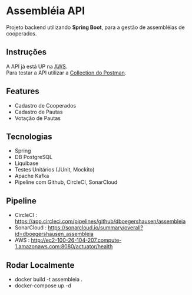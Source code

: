 # Assembléia API
Projeto backend utilizando __Spring Boot__, para a gestão de assembléias de cooperados.

## Instruções
A API já está UP na [AWS](http://ec2-100-26-104-207.compute-1.amazonaws.com:8080/actuator/health).  
Para testar a API utilizar a [Collection do Postman](https://www.getpostman.com/collections/bd048c6fb40da480aaea).  

## Features
- Cadastro de Cooperados
- Cadastro de Pautas
- Votação de Pautas

## Tecnologias
- Spring
- DB PostgreSQL
- Liquibase
- Testes Unitários (JUnit, Mockito)
- Apache Kafka  
- Pipeline com Github, CircleCI, SonarCloud

## Pipeline
- CircleCI : https://app.circleci.com/pipelines/github/dboegershausen/assembleia
- SonarCloud : https://sonarcloud.io/summary/overall?id=dboegershausen_assembleia
- AWS : http://ec2-100-26-104-207.compute-1.amazonaws.com:8080/actuator/health

## Rodar Localmente
- docker build -t assembleia .
- docker-compose up -d



